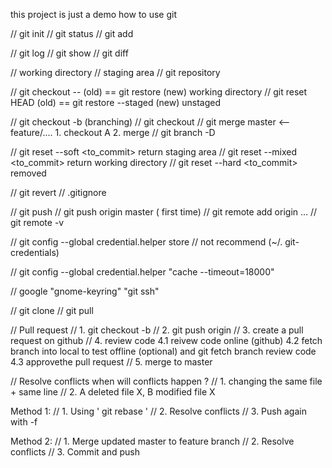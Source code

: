 this project is just a demo how to use git

// git init
// git status
// git add

// git log
// git show
// git diff

// working directory 
// staging area
// git repository

// git checkout --<file> (old) == git restore <file> (new) working directory
// git reset HEAD <file> (old) == git restore --staged (new) unstaged

// git checkout -b <branch> (branching)
// git checkout <branch>
// git merge master <-- feature/.... 1. checkout A 2. merge
// git branch -D <branch>

// git reset --soft <to_commit> return staging area
// git reset --mixed <to_commit> return working directory
// git reset --hard <to_commit> removed

// git revert
// .gitignore

// git push
// git push origin master ( first time)
// git remote add origin ... 
// git remote -v

// git config --global credential.helper store
// not recommend (~/. git-credentials)

// git config --global credential.helper "cache --timeout=18000"

// google "gnome-keyring" "git ssh"

// git clone
// git pull

// Pull request
// 1. git checkout -b <feature-branch>
// 2. git push origin <branch>
// 3. create a pull request on github
// 4. review code
    4.1 reivew code online (github)
    4.2 fetch branch into local to test offline (optional) and git fetch branch review code
    4.3 approvethe pull request
// 5. merge to master


// Resolve conflicts
when will conflicts happen ?
 // 1. changing the same file + same line 
 // 2. A deleted file X, B modified file X

 Method 1: 
  // 1. Using ' git rebase ' 
  // 2. Resolve conflicts
  // 3. Push again with -f 

Method 2: 
  // 1. Merge updated master to feature branch
  // 2. Resolve conflicts
  // 3. Commit and push
